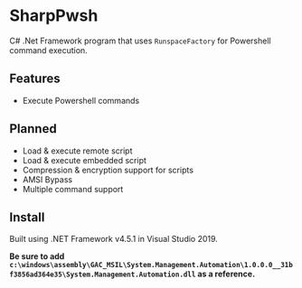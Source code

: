 # SharpPwsh
C# .Net Framework program that uses `RunspaceFactory` for Powershell command execution.

## Features
- Execute Powershell commands

## Planned
- Load & execute remote script
- Load & execute embedded script
- Compression & encryption support for scripts
- AMSI Bypass
- Multiple command support

## Install
Built using .NET Framework v4.5.1 in Visual Studio 2019.

**Be sure to add `c:\windows\assembly\GAC_MSIL\System.Management.Automation\1.0.0.0__31bf3856ad364e35\System.Management.Automation.dll` as a reference.**